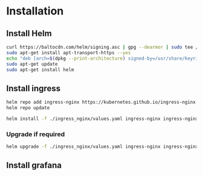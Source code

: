 # Installation

## Install Helm

```bash
curl https://baltocdn.com/helm/signing.asc | gpg --dearmor | sudo tee /usr/share/keyrings/helm.gpg > /dev/null
sudo apt-get install apt-transport-https --yes
echo "deb [arch=$(dpkg --print-architecture) signed-by=/usr/share/keyrings/helm.gpg] https://baltocdn.com/helm/stable/debian/ all main" | sudo tee /etc/apt/sources.list.d/helm-stable-debian.list
sudo apt-get update
sudo apt-get install helm
```

## Install ingress

```bash
helm repo add ingress-nginx https://kubernetes.github.io/ingress-nginx
helm repo update
```

```bash
helm install -f ./ingress_nginx/values.yaml ingress-nginx ingress-nginx/ingress-nginx --version "4.9.1" --create-namespace --namespace "ingress-nginx"
```
### Upgrade if required
```bash
helm upgrade -f ./ingress_nginx/values.yaml ingress-nginx ingress-nginx/ingress-nginx --version "4.9.1" --create-namespace --namespace "ingress-nginx"
```

## Install grafana